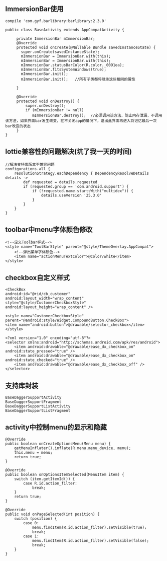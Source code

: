 

## ImmersionBar使用

    compile 'com.gyf.barlibrary:barlibrary:2.3.0'
    
    public class BaseActivity extends AppCompatActivity {
    
         private ImmersionBar mImmersionBar;
         @Override
         protected void onCreate(@Nullable Bundle savedInstanceState) {
           super.onCreate(savedInstanceState);
           mImmersionBar = ImmersionBar.with(this);
           mImmersionBar = ImmersionBar.with(this);
           mImmersionBar.statusBarColor(R.color._0091ea);
           mImmersionBar.fitsSystemWindows(true);
           mImmersionBar.init();
           mImmersionBar.init();   //所有子类都将继承这些相同的属性
            
         }
        
         @Override
         protected void onDestroy() {
             super.onDestroy();
             if (mImmersionBar != null)
                mImmersionBar.destroy();  //必须调用该方法，防止内存泄漏，不调用该方法，如果界面bar发生改变，在不关闭app的情况下，退出此界面再进入将记忆最后一次bar改变的状态
         }
    }
    
    
## lottie兼容性的问题解决(坑了我一天的时间)
    //解决支持库版本不兼容问题
    configurations.all {
        resolutionStrategy.eachDependency { DependencyResolveDetails details ->
            def requested = details.requested
            if (requested.group == 'com.android.support') {
                if (!requested.name.startsWith("multidex")) {
                    details.useVersion '25.3.0'
                }
            }
        }
    }
    
## toolbar中menu字体颜色修改
    <!--定义Toolbar样式-->
    <style name="ToolBarStyle" parent="@style/ThemeOverlay.AppCompat">
        <!--弹出菜单字体颜色-->
        <item name="actionMenuTextColor">@color/white</item>
    </style>
    
## checkbox自定义样式

    <CheckBox
    android:id="@+id/cb_customer"
    android:layout_width="wrap_content"
    style="@style/CustomerCheckboxStyle"
    android:layout_height="wrap_content" />
>    
    <style name="CustomerCheckboxStyle" parent="@android:style/Widget.CompoundButton.CheckBox">
    <item name="android:button">@drawable/selector_checkbox</item>
    </style>
>    
    <?xml version="1.0" encoding="utf-8"?>
    <selector xmlns:android="http://schemas.android.com/apk/res/android">
        <item android:drawable="@drawable/ease_dx_checkbox_on" android:state_pressed="true" />
        <item android:drawable="@drawable/ease_dx_checkbox_on" android:state_checked="true" />
        <item android:drawable="@drawable/ease_dx_checkbox_off" />
    </selector>
    
## 支持库封装    
    BaseDaggerSupportActivity
    BaseDaggerSupportFragment
    BaseDaggerSupportListActivity
    BaseDaggerSupportListFragment
    
    
## activity中控制menu的显示和隐藏

    @Override
    public boolean onCreateOptionsMenu(Menu menu) {
        getMenuInflater().inflate(R.menu.menu_device, menu);
        this.menu = menu;
        return true;
    }
    
    @Override
    public boolean onOptionsItemSelected(MenuItem item) {
        switch (item.getItemId()) {
            case R.id.action_filter:
                break;
        }
        return true;
    }
    
    @Override
    public void onPageSelected(int position) {
        switch (position) {
            case 0:
                menu.findItem(R.id.action_filter).setVisible(true);
                break;
            case 1:
                menu.findItem(R.id.action_filter).setVisible(false);
                break;
        }
    }
        